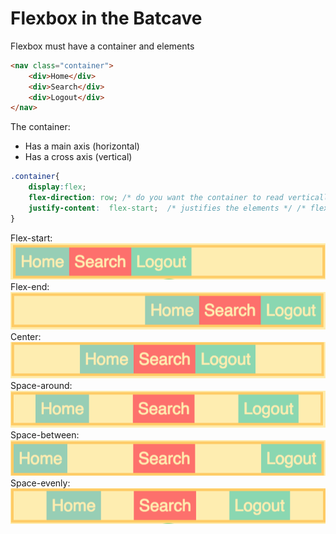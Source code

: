 # Flexbox in the Batcave


Flexbox must have a container and elements
```HTML
<nav class="container">
    <div>Home</div>
    <div>Search</div>
    <div>Logout</div>
</nav>
```

The container:
* Has a main axis (horizontal)
* Has a cross axis (vertical)
```CSS
.container{
    display:flex; 
    flex-direction: row; /* do you want the container to read vertically or horizontally? */
    justify-content:  flex-start;  /* justifies the elements */ /* flex-start, flex-end, center, space-around, space-between, space-evenly */
}
```
Flex-start:
![flex-start](flex-start.png)
Flex-end:
![flex-end](flex-end.png)
Center:
![center](center.png)
Space-around:
![Space-around](space-around.png)
Space-between:
![Space-between](space-between.png)
Space-evenly:
![Space-evenly](space-evenly.png)